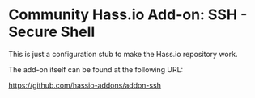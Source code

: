 # Community Hass.io Add-on: SSH - Secure Shell

This is just a configuration stub to make the Hass.io repository work.

The add-on itself can be found at the following URL:

https://github.com/hassio-addons/addon-ssh